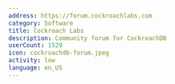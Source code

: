 ```yaml
---
address: https://forum.cockroachlabs.com
category: Software
title: Cockroach Labs
description: Community forum for CockroachDB
userCount: 1529
icon: cockroachdb-forum.jpeg
activity: low
language: en_US
---
```


